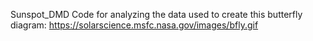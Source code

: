 Sunspot_DMD
Code for analyzing the data used to create this butterfly diagram: https://solarscience.msfc.nasa.gov/images/bfly.gif

